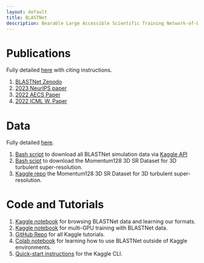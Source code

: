 ```yaml
---
layout: default
title: BLASTNet
description: Bearable Large Accessible Scientific Training Network-of-Datasets
---
```


# Publications

Fully detailed [here](./pub.html) with citing instructions.
1. [BLASTNet Zenodo](https://zenodo.org/records/8034232)
2. [2023 NeurIPS paper](https://arxiv.org/)
3. [2022 AECS Paper](https://www.sciencedirect.com/science/article/pii/S2666352X22000309?via%3Dihub)
4. [2022 ICML W. Paper](https://openreview.net/forum?id=LxGTZM7L6qn)

# Data
Fully detailed [here](./datasets.html).
1. [Bash script](./assets/bash/batch_download.sh) to download all BLASTNet simulation data via [Kaggle API](./tutorial.html)
2. [Bash scipt](./assets/bash/mom_download.sh) to download the Momentum128 3D SR Dataset for 3D turbulent super-resolution.
3. [Kaggle repo](https://www.kaggle.com/datasets/waitongchung/blastnet-momentum-3d-sr-dataset) the Momentum128 3D SR Dataset for 3D turbulent super-resolution.


# Code and Tutorials
1. [Kaggle notebook](https://www.kaggle.com/code/waitongchung/smallhit-browsedata) for browsing BLASTNet data and learning our formats.
2. [Kaggle notebook](https://www.kaggle.com/code/waitongchung/smallhit-tfmultigpu) for multi-GPU training with BLASTNet data.
3. [GitHub Repo](https://github.com/blastnet/kaggle_tutorials) for all Kaggle tutorials.
4. [Colab notebook](https://colab.research.google.com/drive/1_dk1IPQsOK-Dxq9VYSci4lB_LOyVCb5c?usp=sharing) for learning how to use BLASTNet outside of Kaggle environments.
5. [Quick-start instructions](./tutorial.html#kaggle-command-line-api) for the Kaggle CLI. 